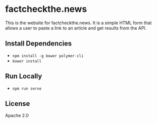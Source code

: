 # factcheckthe.news

This is the website for factcheckthe.news.
It is a simple HTML form that allows a user to paste a link to an article
and get results from the API.

## Install Dependencies

- `npm install -g bower polymer-cli`
- `bower install`

## Run Locally

- `npm run serve`

## License

Apache 2.0
